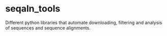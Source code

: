 # seqaln_tools
Different python libraries that automate downloading, filtering and analysis of sequences and sequence alignments.
